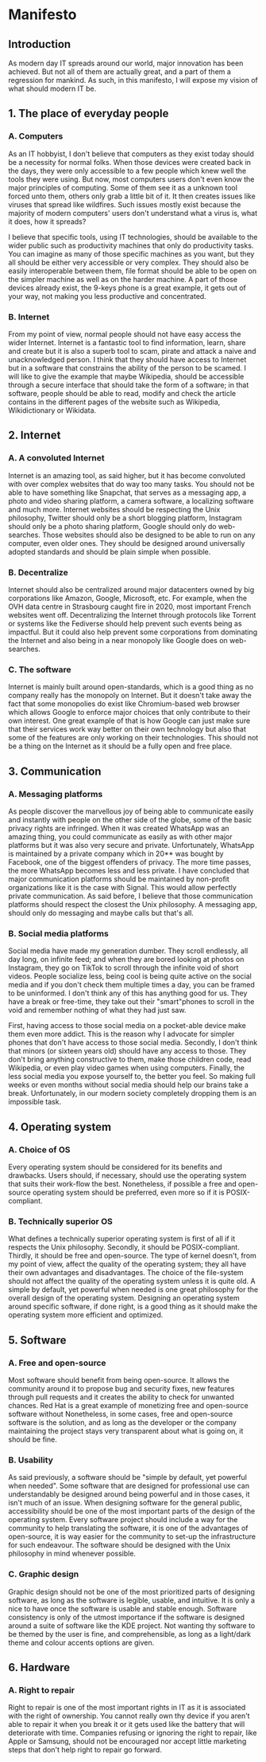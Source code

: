 # Manifesto

## Introduction

As modern day IT spreads around our world, major innovation has been achieved. But not all of them are actually great, and a part of them a regression for mankind. As such, in this manifesto, I will expose my vision of what should modern IT be.

## 1. The place of everyday people

### A. Computers

As an IT hobbyist, I don't believe that computers as they exist today should be a necessity for normal folks.
When those devices were created back in the days, they were only accessible to a few people which knew well the tools they were using.
But now, most computers users don't even know the major principles of computing.
Some of them see it as a unknown tool forced unto them, others only grab a little bit of it.
It then creates issues like viruses that spread like wildfires.
Such issues mostly exist because the majority of modern computers' users don't understand what a virus is, what it does, how it spreads?

I believe that specific tools, using IT technologies, should be available to the wider public such as productivity machines that only do productivity tasks.
You can imagine as many of those specific machines as you want, but they all should be either very accessible or very complex.
They should also be easily interoperable between them, file format should be able to be open on the simpler machine as well as on the harder machine.
A part of those devices already exist, the 9-keys phone is a great example, it gets out of your way, not making you less productive and concentrated.

### B. Internet

From my point of view, normal people should not have easy access the wider Internet.
Internet is a fantastic tool to find information, learn, share and create but it is also a superb tool to scam, pirate and attack a naive and unacknowledged person.
I think that they should have access to Internet but in a software that constrains the ability of the person to be scamed.
I will like to give the example that maybe Wikipedia, should be accessible through a secure interface that should take the form of a software; in that software, people should be able to read, modify and check the article contains in the different pages of the website such as Wikipedia, Wikidictionary or Wikidata.

## 2. Internet

### A. A convoluted Internet

Internet is an amazing tool, as said higher, but it has become convoluted with over complex websites that do way too many tasks.
You should not be able to have something like Snapchat, that serves as a messaging app, a photo and video sharing platform, a camera software, a localizing software and much more.
Internet websites should be respecting the Unix philosophy, Twitter should only be a short blogging platform, Instagram should only be a photo sharing platform, Google should only do web-searches.
Those websites should also be designed to be able to run on any computer, even older ones.
They should be designed around universally adopted standards and should be plain simple when possible.

### B. Decentralize

Internet should also be centralized around major datacenters owned by big corporations like Amazon, Google, Microsoft, etc.
For example, when the OVH data centre in Strasbourg caught fire in 2020, most important French websites went off.
Decentralizing the Internet through protocols like Torrent or systems like the Fediverse should help prevent such events being as impactful.
But it could also help prevent some corporations from dominating the Internet and also being in a near monopoly like Google does on web-searches.

### C. The software

Internet is mainly built around open-standards, which is a good thing as no company really has the monopoly on Internet.
But it doesn't take away the fact that some monopolies do exist like Chromium-based web browser which allows Google to enforce major choices that only contribute to their own interest.
One great example of that is how Google can just make sure that their services work way better on their own technology but also that some of the features are only working on their technologies.
This should not be a thing on the Internet as it should be a fully open and free place.

## 3. Communication

### A. Messaging platforms

As people discover the marvellous joy of being able to communicate easily and instantly with people on the other side of the globe, some of the basic privacy rights are infringed.
When it was created WhatsApp was an amazing thing, you could communicate as easily as with other major platforms but it was also very secure and private.
Unfortunately, WhatsApp is maintained by a private company which in 20** was bought by Facebook, one of the biggest offenders of privacy.
The more time passes, the more WhatsApp becomes less and less private.
I have concluded that major communication platforms should be maintained by non-profit organizations like it is the case with Signal.
This would allow perfectly private communication.
As said before, I believe that those communication platforms should respect the closest the Unix philosophy.
A messaging app, should only do messaging and maybe calls but that's all.

### B. Social media platforms

Social media have made my generation dumber. They scroll endlessly, all day long, on infinite feed; and when they are bored looking at photos on Instagram, they go on TikTok to scroll through the infinite void of short videos.
People socialize less, being cool is being quite active on the social media and if you don't check them multiple times a day, you can be framed to be uninformed.
I don't think any of this has anything good for us.
They have a break or free-time, they take out their "smart"phones to scroll in the void and remember nothing of what they had just saw.

First, having access to those social media on a pocket-able device make them even more addict.
This is the reason why I advocate for simpler phones that don't have access to those social media.
Secondly, I don't think that minors (or sixteen years old) should have any access to those.
They don't bring anything constructive to them, make those children code, read Wikipedia, or even play video games when using computers.
Finally, the less social media you expose yourself to, the better you feel.
So making full weeks or even months without social media should help our brains take a break.
Unfortunately, in our modern society completely dropping them is an impossible task.

## 4. Operating system

### A. Choice of OS

Every operating system should be considered for its benefits and drawbacks.
Users should, if necessary, should use the operating system that suits their work-flow the best.
Nonetheless, if possible a free and open-source operating system should be preferred, even more so if it is POSIX-compliant.

### B. Technically superior OS

What defines a technically superior operating system is first of all if it respects the Unix philosophy.
Secondly, it should be POSIX-compliant.
Thirdly, it should be free and open-source.
The type of kernel doesn't, from my point of view, affect the quality of the operating system; they all have their own advantages and disadvantages.
The choice of the file-system should not affect the quality of the operating system unless it is quite old.
A simple by default, yet powerful when needed is one great philosophy for the overall design of the operating system.
Designing an operating system around specific software, if done right, is a good thing as it should make the operating system more efficient and optimized.

## 5. Software

### A. Free and open-source

Most software should benefit from being open-source.
It allows the community around it to propose bug and security fixes, new features through pull requests and it creates the ability to check for unwanted chances.
Red Hat is a great example of monetizing free and open-source software without 
Nonetheless, in some cases, free and open-source software is the solution, and as long as the developer or the company maintaining the project stays very transparent about what is going on, it should be fine.

### B. Usability

As said previously, a software should be "simple by default, yet powerful when needed".
Some software that are designed for professional use can understandably be designed around being powerful and in those cases, it isn't much of an issue.
When designing software for the general public, accessibility should be one of the most important parts of the design of the operating system.
Every software project should include a way for the community to help translating the software, it is one of the advantages of open-source, it is way easier for the community to set-up the infrastructure for such endeavour.
The software should be designed with the Unix philosophy in mind whenever possible.

### C. Graphic design

Graphic design should not be one of the most prioritized parts of designing software, as long as the software is legible, usable, and intuitive.
It is only a nice to have once the software is usable and stable enough.
Software consistency is only of the utmost importance if the software is designed around a suite of software like the KDE project.
Not wanting thy software to be themed by the user is fine, and comprehensible, as long as a light/dark theme and colour accents options are given.

## 6. Hardware

### A. Right to repair

Right to repair is one of the most important rights in IT as it is associated with the right of ownership.
You cannot really own thy device if you aren't able to repair it when you break it or it gets used like the battery that will deteriorate with time.
Companies refusing or ignoring the right to repair, like Apple or Samsung, should not be encouraged nor accept little marketing steps that don't help right to repair go forward.

